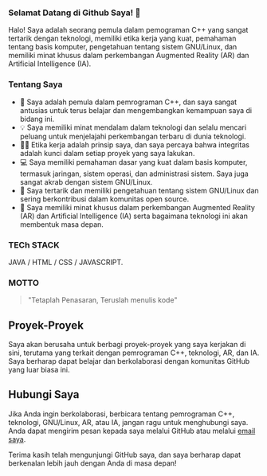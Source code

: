 ### Selamat Datang di Github Saya! 👋

Halo! Saya adalah seorang pemula dalam pemograman C++ yang sangat tertarik dengan teknologi, memiliki etika kerja yang kuat, pemahaman tentang basis komputer, pengetahuan tentang sistem GNU/Linux, dan memiliki minat khusus dalam perkembangan Augmented Reality (AR) dan Artificial Intelligence (IA).

### Tentang Saya

- 🚀 Saya adalah pemula dalam pemrograman C++, dan saya sangat antusias untuk terus belajar dan mengembangkan kemampuan saya di bidang ini.
- 💡 Saya memiliki minat mendalam dalam teknologi dan selalu mencari peluang untuk menjelajahi perkembangan terbaru di dunia teknologi.
- 👨‍💼 Etika kerja adalah prinsip saya, dan saya percaya bahwa integritas adalah kunci dalam setiap proyek yang saya lakukan.
- 💻 Saya memiliki pemahaman dasar yang kuat dalam basis komputer, termasuk jaringan, sistem operasi, dan administrasi sistem. Saya juga sangat akrab dengan sistem GNU/Linux.
- 🐧 Saya tertarik dan memiliki pengetahuan tentang sistem GNU/Linux dan sering berkontribusi dalam komunitas open source.
- 🌟 Saya memiliki minat khusus dalam perkembangan Augmented Reality (AR) dan Artificial Intelligence (IA) serta bagaimana teknologi ini akan membentuk masa depan.

### TECh STACK

JAVA / HTML / CSS / JAVASCRIPT.

### MOTTO

> "Tetaplah Penasaran, Teruslah menulis kode"

## Proyek-Proyek

Saya akan berusaha untuk berbagi proyek-proyek yang saya kerjakan di sini, terutama yang terkait dengan pemrograman C++, teknologi, AR, dan IA. Saya berharap dapat belajar dan berkolaborasi dengan komunitas GitHub yang luar biasa ini.

## Hubungi Saya

Jika Anda ingin berkolaborasi, berbicara tentang pemrograman C++, teknologi, GNU/Linux, AR, atau IA, jangan ragu untuk menghubungi saya. Anda dapat mengirim pesan kepada saya melalui GitHub atau melalui [email saya](mailto:youremail@example.com).

Terima kasih telah mengunjungi GitHub saya, dan saya berharap dapat berkenalan lebih jauh dengan Anda di masa depan!
